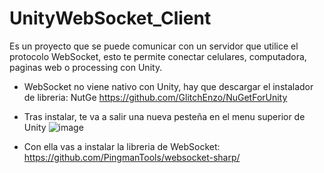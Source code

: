 # UnityWebSocket_Client
Es un proyecto que se puede comunicar con un servidor que utilice el protocolo WebSocket, esto te permite conectar celulares, computadora, paginas web o processing con Unity.

  * WebSocket no viene nativo con Unity, hay que descargar el instalador de libreria: NutGe
      https://github.com/GlitchEnzo/NuGetForUnity
    
  * Tras instalar, te va a salir una nueva pesteña en el menu superior de Unity
![image](https://github.com/DieandGo06/UnityWebSocket_Client/assets/66442220/6bda9df6-88da-4745-9a5d-447d2c8ce379)
  * Con ella vas a instalar la libreria de WebSocket:
      https://github.com/PingmanTools/websocket-sharp/
